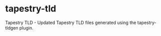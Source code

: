 tapestry-tld
============

Tapestry TLD - Updated Tapestry TLD files generated using the tapestry-tldgen plugin.